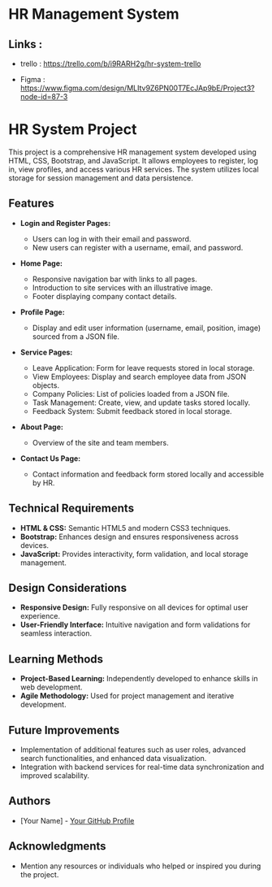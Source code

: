 # HR Management System

## Links : 

- trello : https://trello.com/b/i9RARH2g/hr-system-trello

- Figma : https://www.figma.com/design/MLItv9Z6PN00T7EcJAp9bE/Project3?node-id=87-3

 # HR System Project

This project is a comprehensive HR management system developed using HTML, CSS, Bootstrap, and JavaScript. It allows employees to register, log in, view profiles, and access various HR services. The system utilizes local storage for session management and data persistence.

## Features

- **Login and Register Pages:**
  - Users can log in with their email and password.
  - New users can register with a username, email, and password.

- **Home Page:**
  - Responsive navigation bar with links to all pages.
  - Introduction to site services with an illustrative image.
  - Footer displaying company contact details.

- **Profile Page:**
  - Display and edit user information (username, email, position, image) sourced from a JSON file.

- **Service Pages:**
  - Leave Application: Form for leave requests stored in local storage.
  - View Employees: Display and search employee data from JSON objects.
  - Company Policies: List of policies loaded from a JSON file.
  - Task Management: Create, view, and update tasks stored locally.
  - Feedback System: Submit feedback stored in local storage.

- **About Page:**
  - Overview of the site and team members.

- **Contact Us Page:**
  - Contact information and feedback form stored locally and accessible by HR.

## Technical Requirements

- **HTML & CSS:** Semantic HTML5 and modern CSS3 techniques.
- **Bootstrap:** Enhances design and ensures responsiveness across devices.
- **JavaScript:** Provides interactivity, form validation, and local storage management.

## Design Considerations

- **Responsive Design:** Fully responsive on all devices for optimal user experience.
- **User-Friendly Interface:** Intuitive navigation and form validations for seamless interaction.

## Learning Methods

- **Project-Based Learning:** Independently developed to enhance skills in web development.
- **Agile Methodology:** Used for project management and iterative development.

## Future Improvements

- Implementation of additional features such as user roles, advanced search functionalities, and enhanced data visualization.
- Integration with backend services for real-time data synchronization and improved scalability.

## Authors

- [Your Name] - [Your GitHub Profile](https://github.com/yourusername)

## Acknowledgments

- Mention any resources or individuals who helped or inspired you during the project.

